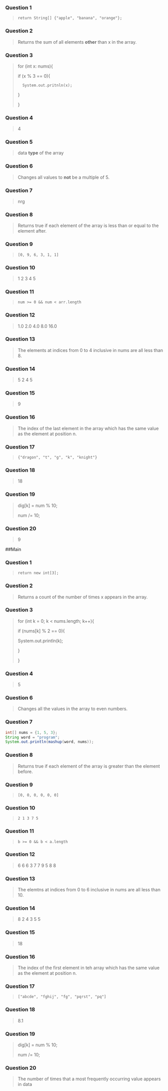 ### Question 1
> ``return String[] {"apple", "banana", "orange"};``

### Question 2
> Returns the sum of all elements **other** than x in the array.

### Question 3
> for (int x: nums){
>
>    if (x % 3 == 0){
>
>       System.out.pritnln(x);
>
>    }
>
> }

### Question 4
> 4

### Question 5
> data **type** of the array

### Question 6
> Changes all values to **not** be a multiple of 5.

### Question 7
> nrg

### Question 8
> Returns true if each element of the array is less than or equal to the element after.

### Question 9
> ``[0, 9, 6, 3, 1, 1]``

### Question 10
> 1 2 3 4 5

### Question 11
> ``num >= 0 && num < arr.length``

### Question 12
> 1.0 2.0 4.0 8.0 16.0

### Question 13
> The elements at indices from 0 to 4 inclusive in nums are all less than 8.

### Question 14
> 5 2 4 5

### Question 15
> 9

### Question 16
> The index of the last element in the array which has the same value as the element at position n.

### Question 17
> ``{"dragon", "t", "g", "k", "knight"}``

### Question 18
> 18

### Question 19
> dig[k] = num % 10;
>
> num /= 10;

### Question 20
> 9

##Main

### Question 1

> ``return new int[3];``

### Question 2

> Returns a count of the number of times x appears in the array.

### Question 3
> for (int k = 0; k < nums.length; k++){
>
> if (nums[k] % 2 == 0){
>
>    System.out.println(k);
>
>    }
>
> }

### Question 4
> 5

### Question 6
> Changes all the values in the array to even numbers.

### Question 7

```java
int[] nums = {1, 5, 3};
String word = "program";
System.out.println(mashup(word, nums));
```

### Question 8

> Returns true if each element of the array is greater than the element before.

### Question 9
> ``[0, 0, 0, 0, 0, 0]``

### Question 10
> ``2 1 3 7 5``

### Question 11
> ``b >= 0 && b < a.length``

### Question 12
> 6 6 6 3 7 7 9 5 8 8

### Question 13
> The elemtns at indices from 0 to 6 inclusive in nums are all less than 10.

### Question 14
> 8 2 4 3 5 5

### Question 15
> 18

### Question 16
> The index of the first element in teh array which has the same value as the element at position n.

### Question 17
> ``["abcde", "fghij", "fg", "pqrst", "pq"]``

### Question 18
> 8.1

### Question 19
> dig[k] = num % 10;
>
> num /= 10;

### Question 20
> The number of times that a most frequently occurring value appears in data


